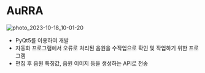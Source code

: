 # AuRRA
![photo_2023-10-18_10-01-20](https://github.com/HyeonSeungHa/AuRRA/assets/80077969/4026e2a6-fb09-44dc-8e7e-4dce40a6c97c)
- PyQt5를 이용하여 개발
- 자동화 프로그램에서 오류로 처리된 음원을 수작업으로 확인 및 작업하기 위한 프로그램
- 편집 후 음원 특징값, 음원 이미지 등을 생성하는 API로 전송
